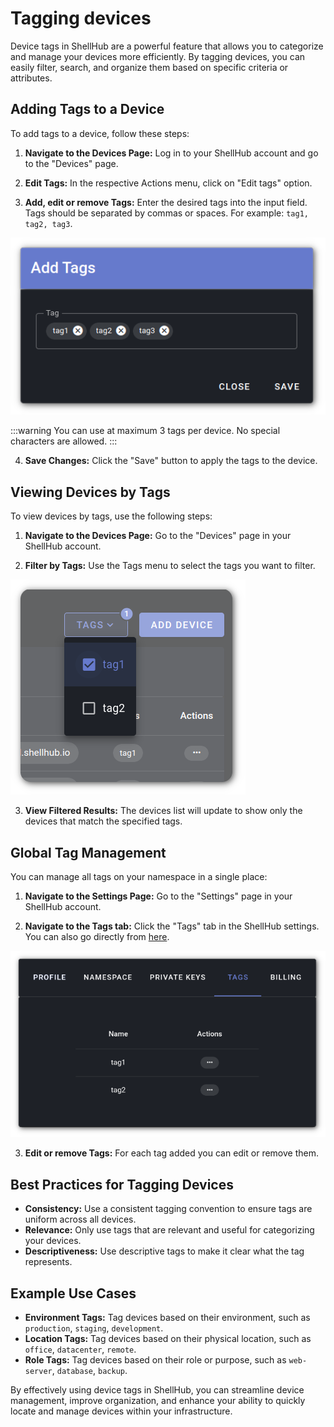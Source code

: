 # Tagging devices

Device tags in ShellHub are a powerful feature that allows you to categorize and manage your devices more efficiently. By tagging devices, you can easily filter, search, and organize them based on specific criteria or attributes.

## Adding Tags to a Device

To add tags to a device, follow these steps:

1. **Navigate to the Devices Page:**
   Log in to your ShellHub account and go to the "Devices" page.

2. **Edit Tags:**
   In the respective Actions menu, click on "Edit tags" option.

3. **Add, edit or remove Tags:**
   Enter the desired tags into the input field. Tags should be separated by commas or spaces. For example: `tag1, tag2, tag3`.

![](/img/add-tags-dialog.png)

:::warning
You can use at maximum 3 tags per device. No special characters are allowed.
:::

4. **Save Changes:**
   Click the "Save" button to apply the tags to the device.

## Viewing Devices by Tags

To view devices by tags, use the following steps:

1. **Navigate to the Devices Page:**
   Go to the "Devices" page in your ShellHub account.

2. **Filter by Tags:**
   Use the Tags menu to select the tags you want to filter.

![](/img/filter-tags-menu.png)

3. **View Filtered Results:**
   The devices list will update to show only the devices that match the specified tags.


## Global Tag Management

You can manage all tags on your namespace in a single place:

1. **Navigate to the Settings Page:**
Go to the "Settings" page in your ShellHub account.

2. **Navigate to the Tags tab:**
   Click the "Tags" tab in the ShellHub settings.
   You can also go directly from [here](https://cloud.shellhub.io/settings/tags).

![](/img/tags-settings.png)

3. **Edit or remove Tags:**
    For each tag added you can edit or remove them.

## Best Practices for Tagging Devices

- **Consistency:** Use a consistent tagging convention to ensure tags are uniform across all devices.
- **Relevance:** Only use tags that are relevant and useful for categorizing your devices.
- **Descriptiveness:** Use descriptive tags to make it clear what the tag represents.

## Example Use Cases

- **Environment Tags:** Tag devices based on their environment, such as `production`, `staging`, `development`.
- **Location Tags:** Tag devices based on their physical location, such as `office`, `datacenter`, `remote`.
- **Role Tags:** Tag devices based on their role or purpose, such as `web-server`, `database`, `backup`.

By effectively using device tags in ShellHub, you can streamline device management, improve organization, and enhance your ability to quickly locate and manage devices within your infrastructure.